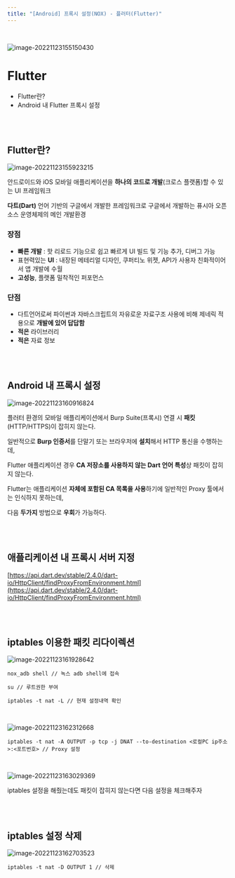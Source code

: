 ```yaml
---
title: "[Android] 프록시 설정(NOX) - 플러터(Flutter)"
---
```


<br>

![image-20221123155150430](https://raw.githubusercontent.com/EONION-TH3DB/image_repo/main/img2/image-20221123155150430.png)

# **Flutter**

- Flutter란?
- Android 내 Flutter 프록시 설정

<br><br>

## Flutter란?

![image-20221123155923215](https://raw.githubusercontent.com/EONION-TH3DB/image_repo/main/img2/image-20221123155923215.png)

안드로이드와 iOS 모바일 애플리케이션을 **하나의 코드로 개발**(크로스 플랫폼)할 수 있는 UI 프레임워크

**다트(Dart)** 언어 기반의 구글에서 개발한 프레임워크로 구글에서 개발하는 퓨시아 오픈 소스 운영체제의 메인 개발환경

### 장점

- **빠른 개발** : 핫 리로드 기능으로 쉽고 빠르게 UI 빌드 및 기능 추가, 디버그 가능
- 표현력있는 **UI** : 내장된 메테리얼 디자인, 쿠퍼티노 위젯, API가 사용자 친화적이어서 앱 개발에 수월
- **고성능**, 플랫폼 밀착적인 퍼포먼스

### 단점

- 다트언어로써 파이썬과 자바스크립트의 자유로운 자료구조 사용에 비해 제네릭 적용으로 **개발에 있어 답답함**
- **적은** 라이브러리
- **적은** 자료 정보

<br><br>

## Android 내 프록시 설정

![image-20221123160916824](https://raw.githubusercontent.com/EONION-TH3DB/image_repo/main/img2/image-20221123160916824.png)

플러터 환경의 모바일 애플리케이션에서 Burp Suite(프록시) 연결 시 **패킷**(HTTP/HTTPS)이 잡히지 않는다.

일반적으로 **Burp 인증서**를 단말기 또는 브라우저에 **설치**해서 HTTP 통신을 수행하는데,

Flutter 애플리케이션 경우 **CA 저장소를 사용하지 않는 Dart 언어 특성**상 패킷이 잡히지 않는다.

Flutter는 애플리케이션 **자체에 포함된 CA 목록을 사용**하기에 일반적인 Proxy 툴에서는 인식하지 못하는데,

다음 **두가지** 방법으로 **우회**가 가능하다.

<br>

<br>

## 애플리케이션 내 프록시 서버 지정

[https://api.dart.dev/stable/2.4.0/dart-io/HttpClient/findProxyFromEnvironment.html](https://api.dart.dev/stable/2.4.0/dart-io/HttpClient/findProxyFromEnvironment.html)

<br><br>

## iptables 이용한 패킷 리다이렉션

![image-20221123161928642](https://raw.githubusercontent.com/EONION-TH3DB/image_repo/main/img2/image-20221123161928642.png)

`nox_adb shell // 녹스 adb shell에 접속`

`su // 루트권한 부여`

`iptables -t nat -L // 현재 설정내역 확인`

<br>

![image-20221123162312668](https://raw.githubusercontent.com/EONION-TH3DB/image_repo/main/img2/image-20221123162312668.png)

`iptables -t nat -A OUTPUT -p tcp -j DNAT --to-destination <로컬PC ip주소>:<포트번호> // Proxy 설정`

<br>

![image-20221123163029369](https://raw.githubusercontent.com/EONION-TH3DB/image_repo/main/img2/image-20221123163029369.png)

iptables 설정을 해줬는데도 패킷이 잡히지 않는다면 다음 설정을 체크해주자

<br>

<br>

## iptables 설정 삭제

![image-20221123162703523](https://raw.githubusercontent.com/EONION-TH3DB/image_repo/main/img2/image-20221123162703523.png)

`iptables -t nat -D OUTPUT 1 // 삭제`
